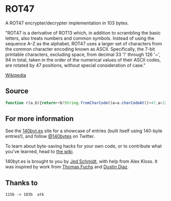 ROT47
=========

A ROT47 encrypter/decrypter implementation in 103 bytes.

"ROT47 is a derivative of ROT13 which, in addition to scrambling the basic letters, also treats numbers and common symbols. Instead of using the sequence A–Z as the alphabet, ROT47 uses a larger set of characters from the common character encoding known as ASCII. Specifically, the 7-bit printable characters, excluding space, from decimal 33 '!' through 126 '~', 94 in total, taken in the order of the numerical values of their ASCII codes, are rotated by 47 positions, without special consideration of case."

[Wikipedia](http://en.wikipedia.org/wiki/ROT13#Variants)

Source
------
```javascript
function r(a,b){return++b?String.fromCharCode((a=a.charCodeAt()+47,a>126?a-94:a)):a.replace(/[^ ]/g,r)}
```

For more information
--------------------

See the [140byt.es](http://140byt.es) site for a showcase of entries (built itself using 140-byte entries!), and follow [@140bytes](http://twitter.com/140bytes) on Twitter.

To learn about byte-saving hacks for your own code, or to contribute what you've learned, head to [the wiki](https://github.com/jed/140bytes/wiki/Byte-saving-techniques).

140byt.es is brought to you by [Jed Schmidt](http://jed.is), with help from Alex Kloss. It was inspired by work from [Thomas Fuchs](http://mir.aculo.us) and [Dustin Diaz](http://www.dustindiaz.com/).

Thanks to
------

    115b -> 103b  atk